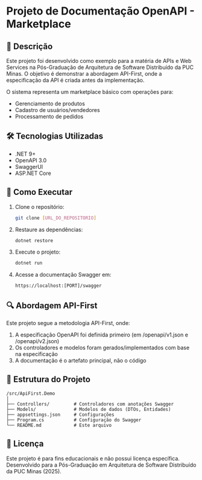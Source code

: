 # Projeto de Documentação OpenAPI - Marketplace

## 📌 Descrição
Este projeto foi desenvolvido como exemplo para a matéria de APIs e Web Services na Pós-Graduação de Arquitetura de Software Distribuído da PUC Minas. O objetivo é demonstrar a abordagem API-First, onde a especificação da API é criada antes da implementação.

O sistema representa um marketplace básico com operações para:
- Gerenciamento de produtos
- Cadastro de usuários/vendedores
- Processamento de pedidos

## 🛠️ Tecnologias Utilizadas
- .NET 9+
- OpenAPI 3.0
- SwaggerUI
- ASP.NET Core

## 🚀 Como Executar

1. Clone o repositório:
   ```bash
   git clone [URL_DO_REPOSITORIO]
   ```
2. Restaure as dependências:
   ```bash
   dotnet restore
   ```
3. Execute o projeto:
   ```bash
   dotnet run
   ```
4. Acesse a documentação Swagger em:
   ```bash
   https://localhost:[PORT]/swagger
   ```

## 🔍 Abordagem API-First
Este projeto segue a metodologia API-First, onde:

1. A especificação OpenAPI foi definida primeiro (em /openapi/v1.json e /openapi/v2.json)
2. Os controladores e modelos foram gerados/implementados com base na especificação
3. A documentação é o artefato principal, não o código

## 🧩 Estrutura do Projeto
```
/src/ApiFirst.Demo
│
├── Controllers/         # Controladores com anotações Swagger
├── Models/              # Modelos de dados (DTOs, Entidades)
├── appsettings.json     # Configurações
├── Program.cs           # Configuração do Swagger
└── README.md            # Este arquivo
```

## 📝 Licença
Este projeto é para fins educacionais e não possui licença específica. Desenvolvido para a Pós-Graduação em Arquitetura de Software Distribuído da PUC Minas (2025).
